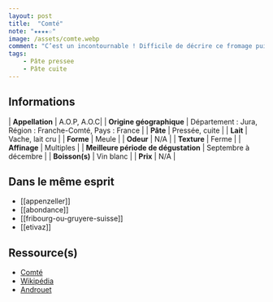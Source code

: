 ```yaml
---
layout: post
title:  "Comté"
note: "★★★★☆"
image: /assets/comte.webp
comment: "C’est un incontournable ! Difficile de décrire ce fromage puisque que selon son affinage, son goût évoluera. Un comté plus jeune sera plus fruité alors qu’un fromage plus affiné offrira plus de caractère en bouche. "
tags:
    - Pâte pressee
    - Pâte cuite
---
```


## Informations

| **Appellation** | A.O.P, A.O.C|
| **Origine géographique** | Département : Jura, Région : Franche-Comté, Pays : France   |
| **Pâte** | Pressée, cuite |
| **Lait** | Vache, lait cru |
| **Forme** | Meule |
| **Odeur** | N/A |
| **Texture** | Ferme |
| **Affinage** | Multiples |
| **Meilleure période de dégustation** | Septembre à décembre |
| **Boisson(s)** | Vin blanc |
| **Prix** | N/A |

## Dans le même esprit
* [[appenzeller]]
* [[abondance]]
* [[fribourg-ou-gruyere-suisse]]
* [[etivaz]]

## Ressource(s)
* [Comté](https://www.comte.com/)
* [Wikipédia](https://fr.m.wikipedia.org/wiki/Comt%C3%A9_(fromage))
* [Androuet](https://androuet.com/fromage.php?id=126)